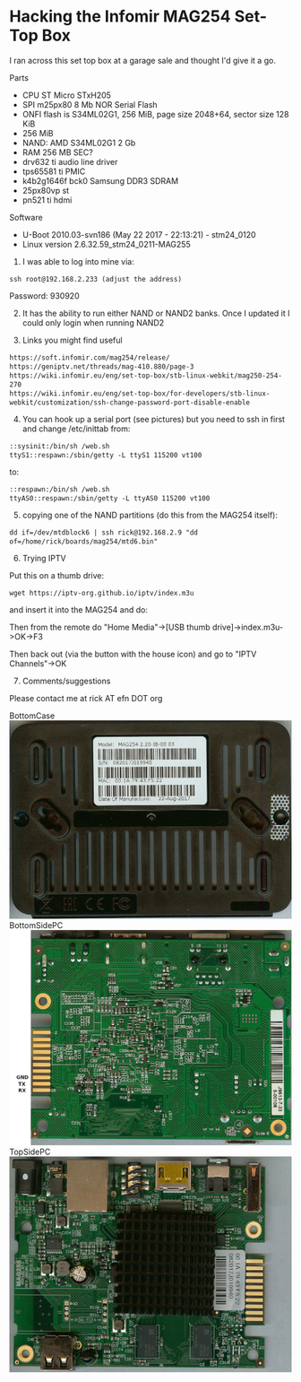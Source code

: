   Hacking the Infomir MAG254 Set-Top Box
==========================================

I ran across this set top box at a garage sale and thought I'd give it a go.

Parts

- CPU ST Micro STxH205
- SPI m25px80 8 Mb NOR Serial Flash
- ONFI flash is S34ML02G1, 256 MiB, page size 2048+64, sector size 128 KiB
- 256 MiB
- NAND: AMD S34ML02G1 2 Gb
- RAM 256 MB SEC?
- drv632 ti audio line driver
- tps65581 ti PMIC
- k4b2g1646f bck0  Samsung DDR3 SDRAM
- 25px80vp st
- pn521 ti hdmi

Software

- U-Boot 2010.03-svn186 (May 22 2017 - 22:13:21) - stm24_0120
- Linux version 2.6.32.59_stm24_0211-MAG255

1. I was able to log into mine via:

```
ssh root@192.168.2.233 (adjust the address)
```
Password: 930920

2. It has the ability to run either NAND or NAND2 banks. Once I updated it I could only login when running NAND2

3. Links you might find useful

```
https://soft.infomir.com/mag254/release/
https://geniptv.net/threads/mag-410.880/page-3
https://wiki.infomir.eu/eng/set-top-box/stb-linux-webkit/mag250-254-270
https://wiki.infomir.eu/eng/set-top-box/for-developers/stb-linux-webkit/customization/ssh-change-password-port-disable-enable
```

4. You can hook up a serial port (see pictures) but you need to ssh in first and change /etc/inittab from:

```
::sysinit:/bin/sh /web.sh
ttyS1::respawn:/sbin/getty -L ttyS1 115200 vt100
```

to:

```
::respawn:/bin/sh /web.sh
ttyAS0::respawn:/sbin/getty -L ttyAS0 115200 vt100
```

5. copying one of the NAND partitions (do this from the MAG254 itself):

```
dd if=/dev/mtdblock6 | ssh rick@192.168.2.9 "dd of=/home/rick/boards/mag254/mtd6.bin"
```

6. Trying IPTV

  Put this on a thumb drive:

```
wget https://iptv-org.github.io/iptv/index.m3u
```

  and insert it into the MAG254 and do:
	
  Then from the remote do "Home Media"->[USB thumb drive]->index.m3u->OK->F3

  Then back out (via the button with the house icon) and go to "IPTV Channels"->OK

7. Comments/suggestions

  Please contact me at rick AT efn DOT org

BottomCase
![alt text](https://github.com/rickbronson/Hacking-the-Infomir-MAG254/blob/master/docs/hardware/BottomCase.png "BottomCase")
BottomSidePC
![alt text](https://github.com/rickbronson/Hacking-the-Infomir-MAG254/blob/master/docs/hardware/BottomSidePC.png "BottomSidePC")
TopSidePC
![alt text](https://github.com/rickbronson/Hacking-the-Infomir-MAG254/blob/master/docs/hardware/TopSidePC.png "TopSidePC")
